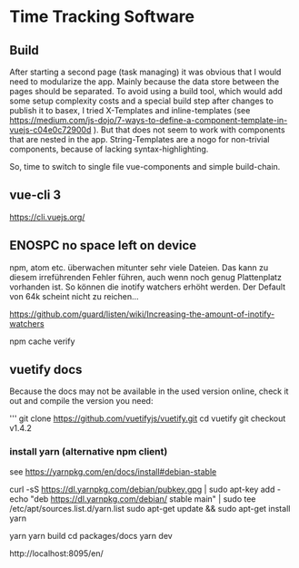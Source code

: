# Time Tracking Software

## Build

After starting a second page (task managing) it was obvious that I would need to modularize the app. Mainly because the data store between the pages should be separated. To avoid using a build tool, which would add some setup complexity costs and a special build step after changes to publish it to basex, I tried X-Templates and inline-templates (see https://medium.com/js-dojo/7-ways-to-define-a-component-template-in-vuejs-c04e0c72900d ). But that does not seem to work with components that are nested in the app. String-Templates are a nogo for non-trivial components, because of lacking syntax-highlighting.

So, time to switch to single file vue-components and simple build-chain.

## vue-cli 3

https://cli.vuejs.org/


## ENOSPC no space left on device
npm, atom etc. überwachen mitunter sehr viele Dateien. Das kann zu diesem irreführenden Fehler führen, auch wenn noch genug Plattenplatz vorhanden ist.
So können die inotify watchers erhöht werden. Der Default von 64k scheint nicht zu reichen...

https://github.com/guard/listen/wiki/Increasing-the-amount-of-inotify-watchers

npm cache verify

## vuetify docs
Because the docs may not be available in the used version online, check it out and compile the version you need:

'''
 git clone https://github.com/vuetifyjs/vuetify.git
 cd vuetify
 git checkout v1.4.2
 

### install yarn (alternative npm client)

see https://yarnpkg.com/en/docs/install#debian-stable

 curl -sS https://dl.yarnpkg.com/debian/pubkey.gpg | sudo apt-key add -
 echo "deb https://dl.yarnpkg.com/debian/ stable main" | sudo tee /etc/apt/sources.list.d/yarn.list
 sudo apt-get update && sudo apt-get install yarn

 yarn
 yarn build
 cd packages/docs
 yarn dev

http://localhost:8095/en/
